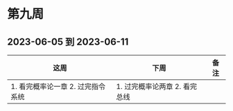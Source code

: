 # 第九周

## 2023-06-05 到 2023-06-11

| 这周                              | 下周                          | 备注 |
| --------------------------------- | ----------------------------- | ---- |
| 1. 看完概率论一章 2. 过完指令系统 | 1. 过完概率论两章 2. 看完总线 |      |
